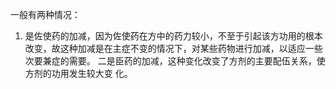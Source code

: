 一般有两种情况：
1. 是佐使药的加减，因为佐使药在方中的药力较小，不至于引起该方功用的根本改变，故这种加减是在主症不变的情况下，对某些药物进行加减，以适应一些次要兼症的需要。
二是臣药的加减，这种变化改变了方剂的主要配伍关系，使方剂的功用发生较大变
化。